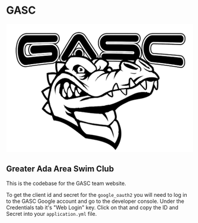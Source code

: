# GASC
![logo](/app/assets/images/gasc_bw_2015.jpg)
## Greater Ada Area Swim Club
This is the codebase for the GASC team website.

To get the client id and secret for the `google_oauth2` you will need to log in to the GASC Google account and go to the developer console. Under the Credentials tab it's "Web Login" key. Click on that and copy the ID and Secret into your `application.yml` file.
